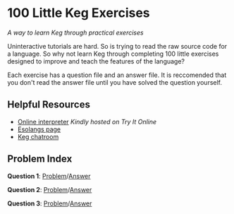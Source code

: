 # 100 Little Keg Exercises
_A way to learn Keg through practical exercises_

Uninteractive tutorials are hard. So is trying to read the raw source code for a language. So why not learn Keg through completing 100 little exercises designed to improve and teach the features of the language?

Each exercise has a question file and an answer file. It is reccomended that you don't read the answer file until you have solved the question yourself.

## Helpful Resources

* [Online interpreter](https://tio.run/#keg) _Kindly hosted on Try It Online_
* [Esolangs page](https://esolangs.org/wiki/Keg)
* [Keg chatroom](https://chat.stackexchange.com/rooms/97278/the-sixth-barrel)

## Problem Index

**Question 1**: [Problem](https://github.com/JonoCode9374/100-Little-Keg-Exercises/blob/master/Ex%201/Question.md)/[Answer](https://github.com/JonoCode9374/100-Little-Keg-Exercises/blob/master/Ex%201/Answer.keg)

**Question 2**: [Problem](https://github.com/JonoCode9374/100-Little-Keg-Exercises/blob/master/Ex%202/Question.md)/[Answer](https://github.com/JonoCode9374/100-Little-Keg-Exercises/blob/master/Ex%202/Answer.keg)

**Question 3**: [Problem](https://github.com/JonoCode9374/100-Little-Keg-Exercises/blob/master/Ex%203/Question.md)/[Answer](https://github.com/JonoCode9374/100-Little-Keg-Exercises/blob/master/Ex%203/Answer.keg)
